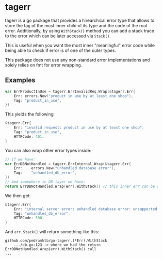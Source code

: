 # tagerr

tagerr is a go package that provides a hirearchical error type that allows to store the tag of the most inner child of its type and the code of the root error. Additionally, by using `WithStack()` method you can add a stack trace to the error which can be later accessed via `Stack()`.

This is useful when you want the most inner "meaningful" error code while being able to check if error is of one of the outer types.

This package does not use any non-standard error implementations and solely relies on fmt for error wrapping.

## Examples
```go
var ErrProductInUse = tagerr.ErrInvalidReq.Wrap(&tagerr.Err{
    Err: errors.New("product in use by at least one shop"),
    Tag: "product_in_use",
})
```
This yields the following:
```go
&tagerr.Err{
    Err: "invalid request: product in use by at least one shop",
    Tag: "product_in_use",
    HTTPCode: 401,
}
```

You can also wrap other error types inside:
```go
// If we have:
var ErrDBNotHandled = tagerr.ErrInternal.Wrap(&tagerr.Err{
    Err:    errors.New("unhandled database error"),
    Tag:    "unhandled_db_error",
})
// And somewhere in DB layer we have:
return ErrDBNotHandled.Wrap(err).WithStack() // this inner err can be a postgres driver error
```
We then get:
```go
&tagerr.Err{
    Err: "internal server error: unhandled database error: unsupported data type Address..",
    Tag: "unhandled_db_error",
    HTTPCode: 500,
}
```
And `err.Stack()` will return something like this:
```log
github.com/pedramktb/go-tagerr.(*Err).WithStack
	.../db.go:123 -> where we had the return ErrDBNotHandled.Wrap(err).WithStack() call
...
```